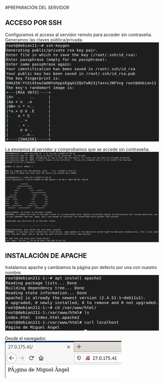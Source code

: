 #PREPARACIÓN DEL SERVIDOR

## ACCESO POR SSH
Configuramos el acceso al servidor remoto para acceder sin contraseña.
Generamos las claves pública/privada.
![imagen](https://github.com/mikkgh/k0s/blob/main/imagenes/ssh1.png)

La enviamos al servidor y comprobamos que se accede sin contraseña.
![imagen](https://github.com/mikkgh/k0s/blob/main/imagenes/ssh2.png)

## INSTALACIÓN DE APACHE
Instalamos apache y cambiamos la página por defecto por una con nuestro nombre.
![imagen](https://github.com/mikkgh/k0s/blob/main/imagenes/apache1.png)

Desde el navegador.
![imagen](https://github.com/mikkgh/k0s/blob/main/imagenes/apache2.png)
